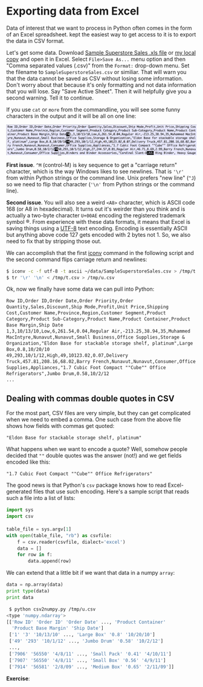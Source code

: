 # Exporting data from Excel

Data of interest that we want to process in Python often comes in the form of an Excel spreadsheet. kept the easiest way to get access to it is to export the data in CSV format.

Let's get some data. Download [Sample Superstore Sales .xls file](https://community.tableau.com/docs/DOC-1236) or [my local copy](data/SampleSuperstoreSales.xls) and open it in Excel. Select `File>Save As...` menu option and then "Comma separated values (.csv)" from the `Format:` drop-down menu. Set the filename to `SampleSuperstoreSales.csv` or similiar. That will warn you that the data cannot be saved as CSV without losing some information. Don't worry about that because it's only formatting and not data information that you will lose. Say "Save Active Sheet". Then it will helpfully give you a second warning. Tell it to continue.

If you use `cat` or `more` from the commandline, you will see some funny characters in the output and it will be all on one line:

<img src=figures/csv-funny-char.png width=800>

**First issue**. `^M` (control-M) is key sequence to get a "carriage return" character, which is the way Windows likes to see newlines. That is `'\r'` from within Python strings or the command line. Unix prefers "new line" (`^J`) so we need to flip that character (`'\n'` from Python strings or the command line).

**Second issue**. You will also see a weird `<A8>` character, which is ASCII code 168 (or A8 in hexadecimal). It turns out it's weirder than you think and is actually a two-byte character `U+00AE` encoding the registered trademark symbol &#x00AE;.  From experience with these data formats, it means that Excel is saving things using a [UTF-8](https://en.wikipedia.org/wiki/UTF-8) text encoding. Encoding is essentially ASCII but anything above code 127 gets encoded with 2 bytes not 1. So, we also need to fix that by stripping those out. 

We can accomplish that the first [iconv](https://www.gnu.org/software/libiconv/) command in the following script and the second command flips carriage return and newlines:

```bash
$ iconv -c -f utf-8 -t ascii ~/data/SampleSuperstoreSales.csv > /tmp/t.csv
$ tr '\r' '\n' < /tmp/t.csv > /tmp/u.csv
```

Ok, now we finally have some data we can pull into Python:

```
Row ID,Order ID,Order Date,Order Priority,Order Quantity,Sales,Discount,Ship Mode,Profit,Unit Price,Shipping Cost,Customer Name,Province,Region,Customer Segment,Product Category,Product Sub-Category,Product Name,Product Container,Product Base Margin,Ship Date
1,3,10/13/10,Low,6,261.54,0.04,Regular Air,-213.25,38.94,35,Muhammed MacIntyre,Nunavut,Nunavut,Small Business,Office Supplies,Storage & Organization,"Eldon Base for stackable storage shelf, platinum",Large Box,0.8,10/20/10
49,293,10/1/12,High,49,10123.02,0.07,Delivery Truck,457.81,208.16,68.02,Barry French,Nunavut,Nunavut,Consumer,Office Supplies,Appliances,"1.7 Cubic Foot Compact ""Cube"" Office Refrigerators",Jumbo Drum,0.58,10/2/12
...
```

##  Dealing with commas double quotes in CSV

For the most part, CSV files are very simple, but they can get complicated when we need to embed a comma. One such case from the above file shows how fields with commas get quoted:

```
"Eldon Base for stackable storage shelf, platinum"
```

What happens when we want to encode a quote? Well, somehow people decided that `""` double quotes was the answer (not!) and we get fields encoded like this:

```
"1.7 Cubic Foot Compact ""Cube"" Office Refrigerators"
```

The good news is that Python's `csv` package knows how to read Excel-generated files that use such encoding. Here's a sample script that reads such a file into a list of lists:

```python
import sys
import csv

table_file = sys.argv[1]
with open(table_file, "rb") as csvfile:
    f = csv.reader(csvfile, dialect='excel')
    data = []
    for row in f:
        data.append(row)
```

We can extend that a little bit if we want that data in a numpy `array`:
 
```python
data = np.array(data)
print type(data)
print data
```

```bash
 $ python csv2numpy.py /tmp/u.csv
<type 'numpy.ndarray'>
[['Row ID' 'Order ID' 'Order Date' ..., 'Product Container'
  'Product Base Margin' 'Ship Date']
 ['1' '3' '10/13/10' ..., 'Large Box' '0.8' '10/20/10']
 ['49' '293' '10/1/12' ..., 'Jumbo Drum' '0.58' '10/2/12']
 ..., 
 ['7906' '56550' '4/8/11' ..., 'Small Pack' '0.41' '4/10/11']
 ['7907' '56550' '4/8/11' ..., 'Small Box' '0.56' '4/9/11']
 ['7914' '56581' '2/8/09' ..., 'Medium Box' '0.65' '2/11/09']]
```

**Exercise**: 